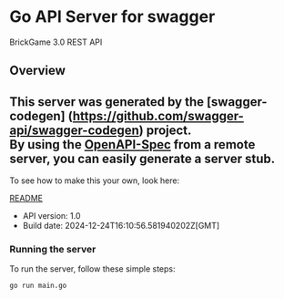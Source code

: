 # Go API Server for swagger

BrickGame 3.0 REST API

## Overview
This server was generated by the [swagger-codegen]
(https://github.com/swagger-api/swagger-codegen) project.  
By using the [OpenAPI-Spec](https://github.com/OAI/OpenAPI-Specification) from a remote server, you can easily generate a server stub.  
-

To see how to make this your own, look here:

[README](https://github.com/swagger-api/swagger-codegen/blob/master/README.md)

- API version: 1.0
- Build date: 2024-12-24T16:10:56.581940202Z[GMT]


### Running the server
To run the server, follow these simple steps:

```
go run main.go
```

